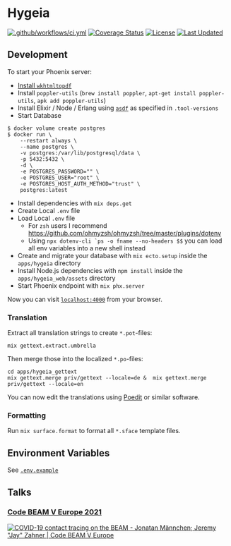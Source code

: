# Hygeia

[![.github/workflows/ci.yml](https://github.com/jshmrtn/hygeia/actions/workflows/ci.yml/badge.svg)](https://github.com/jshmrtn/hygeia/actions/workflows/ci.yml)
[![Coverage Status](https://coveralls.io/repos/github/jshmrtn/hygeia/badge.svg?branch=master)](https://coveralls.io/github/jshmrtn/hygeia?branch=master)
[![License](https://img.shields.io/badge/License-BSL%201.1%20%2F%20Apache%202.0-blue.svg)](https://mariadb.com/bsl11/)
[![Last Updated](https://img.shields.io/github/last-commit/jshmrtn/hygeia.svg)](https://github.com/jshmrtn/hygeia/commits/master)

## Development

To start your Phoenix server:

- [Install `wkhtmltopdf`](https://github.com/gutschilla/elixir-pdf-generator#wkhtmltopdf)
- Install `poppler-utils` (`brew install poppler`, `apt-get install poppler-utils`, `apk add poppler-utils`)
- Install Elixir / Node / Erlang using [`asdf`](https://asdf-vm.com/) as specified in `.tool-versions`
- Start Database

```console
$ docker volume create postgres
$ docker run \
    --restart always \
    --name postgres \
    -v postgres:/var/lib/postgresql/data \
    -p 5432:5432 \
    -d \
    -e POSTGRES_PASSWORD="" \
    -e POSTGRES_USER="root" \
    -e POSTGRES_HOST_AUTH_METHOD="trust" \
    postgres:latest
```

- Install dependencies with `mix deps.get`
- Create Local `.env` file
- Load Local `.env` file
  - For `zsh` users I recommend https://github.com/ohmyzsh/ohmyzsh/tree/master/plugins/dotenv
  - Using `` npx dotenv-cli `ps -o fname --no-headers $$ `` you can load all env variables into a new shell instead
- Create and migrate your database with `mix ecto.setup` inside the `apps/hygeia` directory
- Install Node.js dependencies with `npm install` inside the `apps/hygeia_web/assets` directory
- Start Phoenix endpoint with `mix phx.server`

Now you can visit [`localhost:4000`](http://localhost:4000) from your browser.

### Translation

Extract all translation strings to create `*.pot`-files:

```console
mix gettext.extract.umbrella
```

Then merge those into the localized `*.po`-files:

```console
cd apps/hygeia_gettext
mix gettext.merge priv/gettext --locale=de &  mix gettext.merge priv/gettext --locale=en
```

You can now edit the translations using [Poedit](https://poedit.net/) or similar software.

### Formatting

Run `mix surface.format` to format all `*.sface` template files.

## Environment Variables

See [`.env.example`](./.env.example)

## Talks

### [Code BEAM V Europe 2021](https://codesync.global/speaker/jonatan-maennchen/#845covid-19-contact-tracing-on-the-beam)

[![COVID-19 contact tracing on the BEAM - Jonatan Männchen; Jeremy "Jay" Zahner | Code BEAM V Europe](https://img.youtube.com/vi/7ypfyCOfwLo/0.jpg)](https://www.youtube.com/watch?v=7ypfyCOfwLo)
